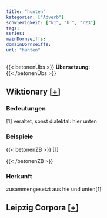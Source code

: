 ```yaml
---
title: "hunten"
kategorien: ["Adverb"]
schwierigkeit: ["k1", "h_", "r23"]
tags:
series:
mainDornseiffs:
domainDornseiffs:
url: "hunten"
---
```


{{< betonenÜbs >}}
**Übersetzung:**  
{{< /betonenÜbs >}}

## Wiktionary [[+](https://de.wiktionary.org/wiki/hunten)]

### Bedeutungen
[1] veraltet, sonst dialektal: hier unten  

### Beispiele
{{< betonenZB >}}
[1]  

{{< /betonenZB >}}
### Herkunft
zusammengesetzt aus hie und unten[1]  


## Leipzig Corpora [[+](https://corpora.uni-leipzig.de/en/res?word=hunten&corpusId=deu_newscrawl-public_2018)]

